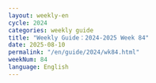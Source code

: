 ```yaml
---
layout: weekly-en
cycle: 2024
categories: weekly guide
title: "Weekly Guide：2024-2025 Week 84"
date: 2025-08-10
permalink: "/en/guide/2024/wk84.html"
weekNum: 84
language: English
---
```


